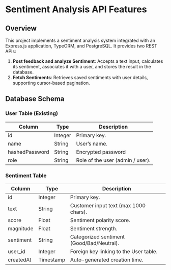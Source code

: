 # Sentiment Analysis API Features

## Overview

This project implements a sentiment analysis system integrated with an Express.js application, TypeORM, and PostgreSQL. It provides two REST APIs:

1. **Post feedback and analyze Sentiment**: Accepts a text input, calculates its sentiment, associates it with a user, and stores the result in the database.
2. **Fetch Sentiments**: Retrieves saved sentiments with user details, supporting cursor-based pagination.

## Database Schema

### **User Table** (Existing)

| Column         | Type    | Description                      |
| -------------- | ------- | -------------------------------- |
| id             | Integer | Primary key.                     |
| name           | String  | User’s name.                     |
| hashedPassword | String  | Encrypted password               |
| role           | String  | Role of the user (admin / user). |

### **Sentiment Table**

| Column    | Type      | Description                               |
| --------- | --------- | ----------------------------------------- |
| id        | Integer   | Primary key.                              |
| text      | String    | Customer input text (max 1000 chars).     |
| score     | Float     | Sentiment polarity score.                 |
| magnitude | Float     | Sentiment strength.                       |
| sentiment | String    | Categorized sentiment (Good/Bad/Neutral). |
| user_id   | Integer   | Foreign key linking to the User table.    |
| createdAt | Timestamp | Auto-generated creation time.             |
